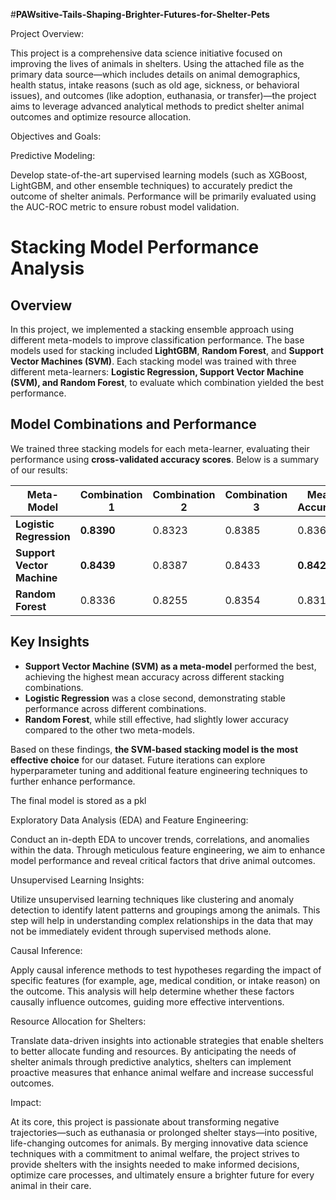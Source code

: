 #**PAWsitive-Tails-Shaping-Brighter-Futures-for-Shelter-Pets**

Project Overview:

This project is a comprehensive data science initiative focused on improving the lives of animals in shelters. Using the attached file as the primary data source—which includes details on animal demographics, health status, intake reasons (such as old age, sickness, or behavioral issues), and outcomes (like adoption, euthanasia, or transfer)—the project aims to leverage advanced analytical methods to predict shelter animal outcomes and optimize resource allocation.

Objectives and Goals:

Predictive Modeling:

Develop state-of-the-art supervised learning models (such as XGBoost, LightGBM, and other ensemble techniques) to accurately predict the outcome of shelter animals. Performance will be primarily evaluated using the AUC-ROC metric to ensure robust model validation.

# Stacking Model Performance Analysis

## Overview
In this project, we implemented a stacking ensemble approach using different meta-models to improve classification performance. The base models used for stacking included **LightGBM**, **Random Forest**, and **Support Vector Machines (SVM)**. Each stacking model was trained with three different meta-learners: **Logistic Regression, Support Vector Machine (SVM), and Random Forest**, to evaluate which combination yielded the best performance.

## Model Combinations and Performance
We trained three stacking models for each meta-learner, evaluating their performance using **cross-validated accuracy scores**. Below is a summary of our results:

| Meta-Model                  | Combination 1 | Combination 2 | Combination 3 | Mean Accuracy |
|-----------------------------|--------------|--------------|--------------|---------------|
| **Logistic Regression**      | **0.8390**   | 0.8323       | 0.8385       | 0.8366        |
| **Support Vector Machine**   | **0.8439**   | 0.8387       | 0.8433       | **0.8420**    |
| **Random Forest**            | 0.8336       | 0.8255       | 0.8354       | 0.8315        |

## Key Insights
- **Support Vector Machine (SVM) as a meta-model** performed the best, achieving the highest mean accuracy across different stacking combinations.
- **Logistic Regression** was a close second, demonstrating stable performance across different combinations.
- **Random Forest**, while still effective, had slightly lower accuracy compared to the other two meta-models.

Based on these findings, **the SVM-based stacking model is the most effective choice** for our dataset. Future iterations can explore hyperparameter tuning and additional feature engineering techniques to further enhance performance.

The final model is stored as a pkl

Exploratory Data Analysis (EDA) and Feature Engineering:

Conduct an in-depth EDA to uncover trends, correlations, and anomalies within the data. Through meticulous feature engineering, we aim to enhance model performance and reveal critical factors that drive animal outcomes.

Unsupervised Learning Insights:

Utilize unsupervised learning techniques like clustering and anomaly detection to identify latent patterns and groupings among the animals. This step will help in understanding complex relationships in the data that may not be immediately evident through supervised methods alone.

Causal Inference:

Apply causal inference methods to test hypotheses regarding the impact of specific features (for example, age, medical condition, or intake reason) on the outcome. This analysis will help determine whether these factors causally influence outcomes, guiding more effective interventions.

Resource Allocation for Shelters:

Translate data-driven insights into actionable strategies that enable shelters to better allocate funding and resources. By anticipating the needs of shelter animals through predictive analytics, shelters can implement proactive measures that enhance animal welfare and increase successful outcomes.

Impact:

At its core, this project is passionate about transforming negative trajectories—such as euthanasia or prolonged shelter stays—into positive, life-changing outcomes for animals. By merging innovative data science techniques with a commitment to animal welfare, the project strives to provide shelters with the insights needed to make informed decisions, optimize care processes, and ultimately ensure a brighter future for every animal in their care.







